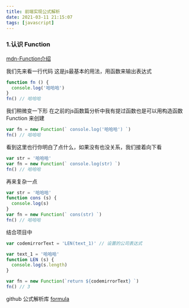 ```yaml
---
title: 前端实现公式解析
date: 2021-03-11 21:15:07
tags: [javascript]
---
```


### 1.认识 Function

[mdn-Function介绍](https://developer.mozilla.org/zh-CN/docs/Web/JavaScript/Reference/Global_Objects/Function)

我们先来看一行代码
这是js最基本的用法，用函数来输出表达式
```js
function fn () {
  console.log('哈哈哈')
}
fn() // 哈哈哈
```
我们稍微变一下形
在之前的js函数篇分析中我有提过函数也是可以用构造函数Function 来创建
```js
var fn = new Function(` console.log('哈哈哈') `)
fn() // 哈哈哈
```
看到这里也行你明白了点什么，如果没有也没关系，我们接着向下看
```js
var str = '哈哈哈'
var fn = new Function(` console.log(str) `)
fn() // 哈哈哈
```
再来复杂一点
```js
var str = '哈哈哈'
function cons (s) {
  console.log(s)
}
var fn = new Function(` cons(str) `)
fn() // 哈哈哈
```
结合项目中
```js
var codemirrorText = 'LEN(text_1)' // 设置的公司表达式

var text_1 = '哈哈哈'
function LEN (s) {
  console.log(s.length)
}

var fn = new Function(`return ${codemirrorText} `)
fn() // 3
```
github 公式解析库
[formula](https://github.com/WangYang-Rex/formula)

<!--more-->
